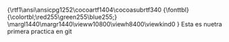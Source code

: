 {\rtf1\ansi\ansicpg1252\cocoartf1404\cocoasubrtf340
{\fonttbl}
{\colortbl;\red255\green255\blue255;}
\margl1440\margr1440\vieww10800\viewh8400\viewkind0
}
Esta es nuetra primera practica en git
